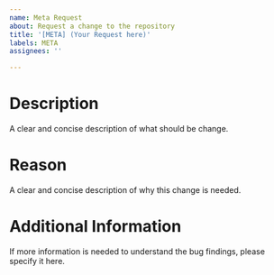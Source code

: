 ```yaml
---
name: Meta Request
about: Request a change to the repository
title: '[META] (Your Request here)'
labels: META
assignees: ''

---
```


# Description
A clear and concise description of what should be change.

# Reason
A clear and concise description of why this change is needed.

# Additional Information
If more information is needed to understand the bug findings, please specify it here.
